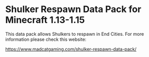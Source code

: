 # Shulker Respawn Data Pack for Minecraft 1.13-1.15

This data pack allows Shulkers to respawn in End Cities. For more information please check this website:

https://www.madcatgaming.com/shulker-respawn-data-pack/
